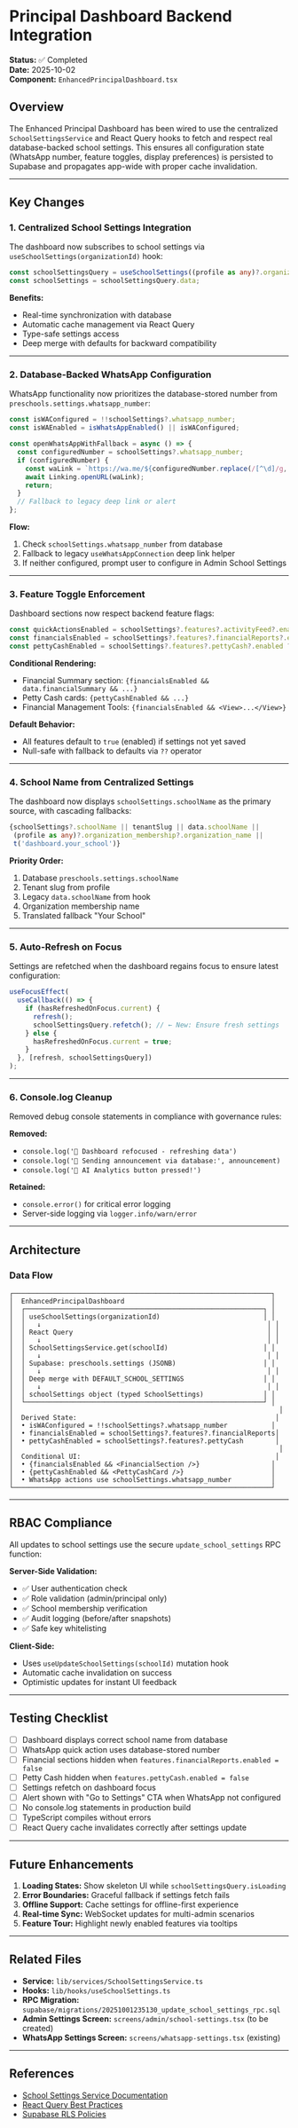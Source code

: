 # Principal Dashboard Backend Integration

**Status:** ✅ Completed  
**Date:** 2025-10-02  
**Component:** `EnhancedPrincipalDashboard.tsx`

## Overview

The Enhanced Principal Dashboard has been wired to use the centralized `SchoolSettingsService` and React Query hooks to fetch and respect real database-backed school settings. This ensures all configuration state (WhatsApp number, feature toggles, display preferences) is persisted to Supabase and propagates app-wide with proper cache invalidation.

---

## Key Changes

### 1. **Centralized School Settings Integration**

The dashboard now subscribes to school settings via `useSchoolSettings(organizationId)` hook:

```typescript
const schoolSettingsQuery = useSchoolSettings((profile as any)?.organization_id);
const schoolSettings = schoolSettingsQuery.data;
```

**Benefits:**
- Real-time synchronization with database
- Automatic cache management via React Query
- Type-safe settings access
- Deep merge with defaults for backward compatibility

---

### 2. **Database-Backed WhatsApp Configuration**

WhatsApp functionality now prioritizes the database-stored number from `preschools.settings.whatsapp_number`:

```typescript
const isWAConfigured = !!schoolSettings?.whatsapp_number;
const isWAEnabled = isWhatsAppEnabled() || isWAConfigured;

const openWhatsAppWithFallback = async () => {
  const configuredNumber = schoolSettings?.whatsapp_number;
  if (configuredNumber) {
    const waLink = `https://wa.me/${configuredNumber.replace(/[^\d]/g, '')}?text=${message}`;
    await Linking.openURL(waLink);
    return;
  }
  // Fallback to legacy deep link or alert
};
```

**Flow:**
1. Check `schoolSettings.whatsapp_number` from database
2. Fallback to legacy `useWhatsAppConnection` deep link helper
3. If neither configured, prompt user to configure in Admin School Settings

---

### 3. **Feature Toggle Enforcement**

Dashboard sections now respect backend feature flags:

```typescript
const quickActionsEnabled = schoolSettings?.features?.activityFeed?.enabled ?? true;
const financialsEnabled = schoolSettings?.features?.financialReports?.enabled ?? true;
const pettyCashEnabled = schoolSettings?.features?.pettyCash?.enabled ?? true;
```

**Conditional Rendering:**
- Financial Summary section: `{financialsEnabled && data.financialSummary && ...}`
- Petty Cash cards: `{pettyCashEnabled && ...}`
- Financial Management Tools: `{financialsEnabled && <View>...</View>}`

**Default Behavior:**
- All features default to `true` (enabled) if settings not yet saved
- Null-safe with fallback to defaults via `??` operator

---

### 4. **School Name from Centralized Settings**

The dashboard now displays `schoolSettings.schoolName` as the primary source, with cascading fallbacks:

```typescript
{schoolSettings?.schoolName || tenantSlug || data.schoolName || 
 (profile as any)?.organization_membership?.organization_name || 
 t('dashboard.your_school')}
```

**Priority Order:**
1. Database `preschools.settings.schoolName`
2. Tenant slug from profile
3. Legacy `data.schoolName` from hook
4. Organization membership name
5. Translated fallback "Your School"

---

### 5. **Auto-Refresh on Focus**

Settings are refetched when the dashboard regains focus to ensure latest configuration:

```typescript
useFocusEffect(
  useCallback(() => {
    if (hasRefreshedOnFocus.current) {
      refresh();
      schoolSettingsQuery.refetch(); // ← New: Ensure fresh settings
    } else {
      hasRefreshedOnFocus.current = true;
    }
  }, [refresh, schoolSettingsQuery])
);
```

---

### 6. **Console.log Cleanup**

Removed debug console statements in compliance with governance rules:

**Removed:**
- `console.log('🔄 Dashboard refocused - refreshing data')`
- `console.log('📢 Sending announcement via database:', announcement)`
- `console.log('🚀 AI Analytics button pressed!')`

**Retained:**
- `console.error()` for critical error logging
- Server-side logging via `logger.info/warn/error`

---

## Architecture

### Data Flow

```
┌─────────────────────────────────────────────────────────────────┐
│  EnhancedPrincipalDashboard                                     │
│  ┌────────────────────────────────────────────────────────────┐ │
│  │ useSchoolSettings(organizationId)                          │ │
│  │   ↓                                                         │ │
│  │ React Query                                                 │ │
│  │   ↓                                                         │ │
│  │ SchoolSettingsService.get(schoolId)                        │ │
│  │   ↓                                                         │ │
│  │ Supabase: preschools.settings (JSONB)                      │ │
│  │   ↓                                                         │ │
│  │ Deep merge with DEFAULT_SCHOOL_SETTINGS                    │ │
│  │   ↓                                                         │ │
│  │ schoolSettings object (typed SchoolSettings)               │ │
│  └────────────────────────────────────────────────────────────┘ │
│                                                                   │
│  Derived State:                                                  │
│  • isWAConfigured = !!schoolSettings?.whatsapp_number           │
│  • financialsEnabled = schoolSettings?.features?.financialReports│
│  • pettyCashEnabled = schoolSettings?.features?.pettyCash        │
│                                                                   │
│  Conditional UI:                                                 │
│  • {financialsEnabled && <FinancialSection />}                  │
│  • {pettyCashEnabled && <PettyCashCard />}                      │
│  • WhatsApp actions use schoolSettings.whatsapp_number          │
└─────────────────────────────────────────────────────────────────┘
```

---

## RBAC Compliance

All updates to school settings use the secure `update_school_settings` RPC function:

**Server-Side Validation:**
- ✅ User authentication check
- ✅ Role validation (admin/principal only)
- ✅ School membership verification
- ✅ Audit logging (before/after snapshots)
- ✅ Safe key whitelisting

**Client-Side:**
- Uses `useUpdateSchoolSettings(schoolId)` mutation hook
- Automatic cache invalidation on success
- Optimistic updates for instant UI feedback

---

## Testing Checklist

- [ ] Dashboard displays correct school name from database
- [ ] WhatsApp quick action uses database-stored number
- [ ] Financial sections hidden when `features.financialReports.enabled = false`
- [ ] Petty Cash hidden when `features.pettyCash.enabled = false`
- [ ] Settings refetch on dashboard focus
- [ ] Alert shown with "Go to Settings" CTA when WhatsApp not configured
- [ ] No console.log statements in production build
- [ ] TypeScript compiles without errors
- [ ] React Query cache invalidates correctly after settings update

---

## Future Enhancements

1. **Loading States:** Show skeleton UI while `schoolSettingsQuery.isLoading`
2. **Error Boundaries:** Graceful fallback if settings fetch fails
3. **Offline Support:** Cache settings for offline-first experience
4. **Real-time Sync:** WebSocket updates for multi-admin scenarios
5. **Feature Tour:** Highlight newly enabled features via tooltips

---

## Related Files

- **Service:** `lib/services/SchoolSettingsService.ts`
- **Hooks:** `lib/hooks/useSchoolSettings.ts`
- **RPC Migration:** `supabase/migrations/20251001235130_update_school_settings_rpc.sql`
- **Admin Settings Screen:** `screens/admin/school-settings.tsx` (to be created)
- **WhatsApp Settings Screen:** `screens/whatsapp-settings.tsx` (existing)

---

## References

- [School Settings Service Documentation](../governance/school-settings-service.md)
- [React Query Best Practices](https://tanstack.com/query/latest/docs/react/guides/important-defaults)
- [Supabase RLS Policies](https://supabase.com/docs/guides/auth/row-level-security)
